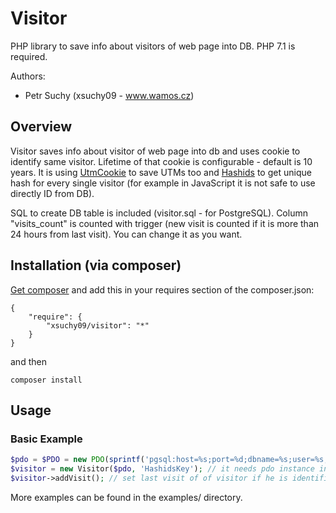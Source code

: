 # Visitor

PHP library to save info about visitors of web page into DB.
PHP 7.1 is required.

Authors:
 - Petr Suchy (xsuchy09 - www.wamos.cz)

## Overview

Visitor saves info about visitor of web page into db and uses cookie to identify same visitor. Lifetime of that cookie is configurable - default is 10 years. It is using [UtmCookie](https://github.com/xsuchy09/utm-cookie) to save UTMs too and [Hashids](https://github.com/ivanakimov/hashids.php) to get unique hash for every single visitor (for example in JavaScript it is not safe to use directly ID from DB).

SQL to create DB table is included (visitor.sql - for PostgreSQL). Column "visits_count" is counted with trigger (new visit is counted if it is more than 24 hours from last visit). You can change it as you want.

## Installation (via composer)

[Get composer](http://getcomposer.org/doc/00-intro.md) and add this in your requires section of the composer.json:

```
{
    "require": {
        "xsuchy09/visitor": "*"
    }
}
```

and then

```
composer install
```

## Usage

### Basic Example

```php
$pdo = $PDO = new PDO(sprintf('pgsql:host=%s;port=%d;dbname=%s;user=%s;password=%s', 'localhost', 5432, 'db_name', 'username', 'password'));
$visitor = new Visitor($pdo, 'HashidsKey'); // it needs pdo instance in constructor and key for Hashids (use your own for your security). You can use others optionally params as you need.
$visitor->addVisit(); // set last visit of of visitor if he is identified or just create the new one with first visit
```

More examples can be found in the examples/ directory.